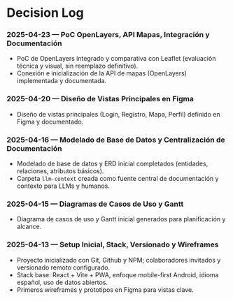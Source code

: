 # Decision Log

### 2025-04-23 — PoC OpenLayers, API Mapas, Integración y Documentación
- PoC de OpenLayers integrado y comparativa con Leaflet (evaluación técnica y visual, sin reemplazo definitivo).
- Conexión e inicialización de la API de mapas (OpenLayers) implementada y documentada.

### 2025-04-20 — Diseño de Vistas Principales en Figma
- Diseño de vistas principales (Login, Registro, Mapa, Perfil) definido en Figma y documentado.

### 2025-04-16 — Modelado de Base de Datos y Centralización de Documentación
- Modelado de base de datos y ERD inicial completados (entidades, relaciones, atributos básicos).
- Carpeta `llm-context` creada como fuente central de documentación y contexto para LLMs y humanos.

### 2025-04-15 — Diagramas de Casos de Uso y Gantt
- Diagrama de casos de uso y Gantt inicial generados para planificación y alcance.

### 2025-04-13 — Setup Inicial, Stack, Versionado y Wireframes
- Proyecto inicializado con Git, Github y NPM; colaboradores invitados y versionado remoto configurado.
- Stack base: React + Vite + PWA, enfoque mobile-first Android, idioma español, uso de datos abiertos.
- Primeros wireframes y prototipos en Figma para vistas clave.